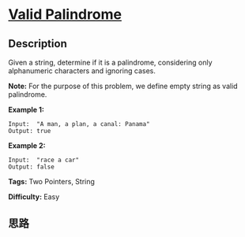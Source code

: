 # [Valid Palindrome][title]

## Description

Given a string, determine if it is a palindrome, considering only alphanumeric
characters and ignoring cases.

**Note:**  For the purpose of this problem, we define empty string as valid
palindrome.

**Example 1:**
            Input:  "A man, a plan, a canal: Panama"    Output: true    

**Example 2:**
            Input:  "race a car"    Output: false    


**Tags:** Two Pointers, String

**Difficulty:** Easy

## 思路

[title]: https://leetcode.com/problems/valid-palindrome
